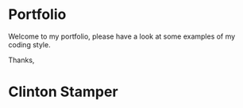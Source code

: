 # Portfolio
Welcome to my portfolio, please have a look at some examples of my coding style.

Thanks,
# Clinton Stamper
